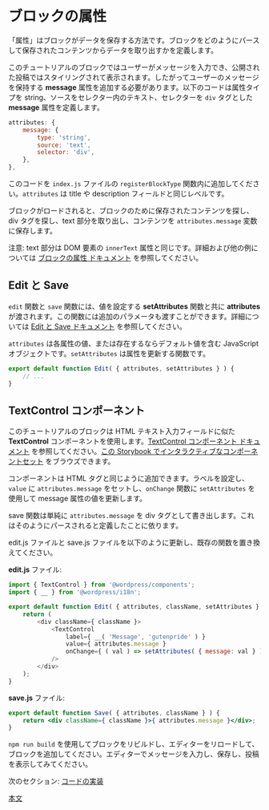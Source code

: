 <!-- 
# Block Attributes
 -->
# ブロックの属性
<!-- 
Attributes are the way a block stores data, they define how a block is parsed to extract data from the saved content.

For this block tutorial, we want to allow the user to type in a message that we will display stylized in the published post. So, we need to add a **message** attribute that will hold the user message. The following code defines a **message** attribute; the attribute type is a string; the source is the text from the selector which is a `div` tag.
 -->
「属性」はブロックがデータを保存する方法です。ブロックをどのようにパースして保存されたコンテンツからデータを取り出すかを定義します。

このチュートリアルのブロックではユーザーがメッセージを入力でき、公開された投稿ではスタイリングされて表示されます。したがってユーザーのメッセージを保持する **message** 属性を追加する必要があります。以下のコードは属性タイプを string、ソースをセレクター内のテキスト、セレクターを `div` タグとした **message** 属性を定義します。

```js
attributes: {
    message: {
        type: 'string',
        source: 'text',
        selector: 'div',
    },
},
```
<!-- 
Add this to the `index.js` file within the `registerBlockType` function. The `attributes` are at the same level as the title and description fields.

When the block loads it will: look at the saved content for the block, look for the div tag, take the text portion, and store the content in an `attributes.message` variable.

Note: The text portion is equivalent to `innerText` attribute of a DOM element. For more details and other examples see the [Block Attributes documentation](/docs/designers-developers/developers/block-api/block-attributes.md).
 -->
このコードを `index.js` ファイルの `registerBlockType` 関数内に追加してください。`attributes` は title や description フィールドと同じレベルです。

ブロックがロードされると、ブロックのために保存されたコンテンツを探し、div タグを探し、text 部分を取り出し、コンテンツを `attributes.message` 変数に保存します。

注意: text 部分は DOM 要素の `innerText` 属性と同じです。詳細および他の例については [ブロックの属性 ドキュメント](https://ja.wordpress.org/team/handbook/block-editor/developers/block-api/block-attributes/) を参照してください。

<!-- 
## Edit and Save
 -->
## Edit と Save
<!-- 
The **attributes** are passed to the `edit` and `save` functions, along with a **setAttributes** function to set the values. Additional parameters are also passed in to this functions, see [the edit/save documentation](/docs/designers-developers/developers/block-api/block-edit-save.md) for more details.

The `attributes` is a JavaScript object containing the values of each attribute, or default values if defined. The `setAttributes` is a function to update an attribute.
 -->
`edit` 関数と `save` 関数には、値を設定する **setAttributes** 関数と共に **attributes** が渡されます。この関数には追加のパラメータも渡すことができます。詳細については [Edit と Save ドキュメント](https://ja.wordpress.org/team/handbook/block-editor/developers/block-api/block-edit-save/) を参照してください。

`attributes` は各属性の値、または存在するならデフォルト値を含む JavaScript オブジェクトです。`setAttributes` は属性を更新する関数です。

```js
export default function Edit( { attributes, setAttributes } ) {
	// ...
}
```
<!-- 
## TextControl Component
 -->
## TextControl コンポーネント
<!-- 
For our example block, the component we are going to use is the **TextControl** component, it is similar to an HTML text input field. You can see [documentation for TextControl component](/packages/components/src/text-control/README.md). You can browse an [interactive set of components in this Storybook](https://wordpress.github.io/gutenberg/).

The component is added similar to an HTML tag, setting a label, the `value` is set to the `attributes.message` and the `onChange` function uses the `setAttributes` to update the url attribute value.
 -->
このチュートリアルのブロックは HTML テキスト入力フィールドに似た **TextControl** コンポーネントを使用します。[TextControl コンポーネント ドキュメント](https://developer.wordpress.org/block-editor/components/text-control/) を参照してください。[この Storybook でインタラクティブなコンポーネントセット](https://wordpress.github.io/gutenberg/) をブラウズできます。

コンポーネントは HTML タグと同じように追加できます。ラベルを設定し、`value` に `attributes.message` をセットし、`onChange` 関数に `setAttributes` を使用して message 属性の値を更新します。
<!-- 
The save function will simply write the `attributes.message` as a div tag since that is how we defined it to be parsed.

Update the edit.js and save.js files to the following, replacing the existing functions.

**edit.js** file:
 -->
save 関数は単純に `attributes.message` を div タグとして書き出します。これはそのようにパースされると定義したことに依ります。

edit.js ファイルと save.js ファイルを以下のように更新し、既存の関数を置き換えてください。

**edit.js** ファイル:

```js
import { TextControl } from '@wordpress/components';
import { __ } from '@wordpress/i18n';

export default function Edit( { attributes, className, setAttributes } ) {
	return (
		<div className={ className }>
			<TextControl
				label={ __( 'Message', 'gutenpride' ) }
				value={ attributes.message }
				onChange={ ( val ) => setAttributes( { message: val } ) }
			/>
		</div>
	);
}
```
<!-- 
**save.js** file:
 -->
**save.js** ファイル:

```jsx
export default function Save( { attributes, className } ) {
	return <div className={ className }>{ attributes.message }</div>;
}
```
<!-- 
Rebuild the block using `npm run build`, reload the editor and add the block. Type a message in the editor, save, and view it in the post.

Next Section: [Code Implementation](/docs/designers-developers/developers/tutorials/create-block/block-code.md)
 -->
`npm run build` を使用してブロックをリビルドし、エディターをリロードして、ブロックを追加してください。エディターでメッセージを入力し、保存し、投稿を表示してみてください。

次のセクション: [コードの実装](https://ja.wordpress.org/team/handbook/block-editor/tutorials/create-block/block-code/)

[本文](https://github.com/WordPress/gutenberg/blob/master/docs/designers-developers/developers/tutorials/create-block/block-attributes.md)
